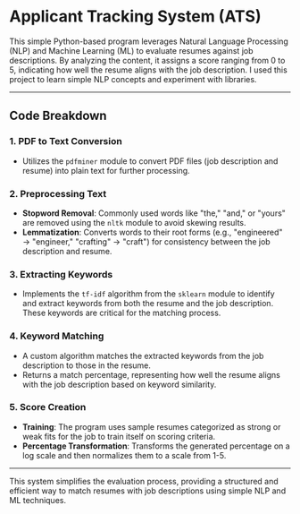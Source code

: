 # Applicant Tracking System (ATS)

This simple Python-based program leverages Natural Language Processing (NLP) and Machine Learning (ML) to evaluate resumes against job descriptions. By analyzing the content, it assigns a score ranging from 0 to 5, indicating how well the resume aligns with the job description. I used this project to learn simple NLP concepts and experiment with libraries.

---

## **Code Breakdown**

### **1. PDF to Text Conversion**
- Utilizes the `pdfminer` module to convert PDF files (job description and resume) into plain text for further processing.

### **2. Preprocessing Text**
- **Stopword Removal**: Commonly used words like "the," "and," or "yours" are removed using the `nltk` module to avoid skewing results.
- **Lemmatization**: Converts words to their root forms (e.g., "engineered" → "engineer," "crafting" → "craft") for consistency between the job description and resume.

### **3. Extracting Keywords**
- Implements the `tf-idf` algorithm from the `sklearn` module to identify and extract keywords from both the resume and the job description. These keywords are critical for the matching process.

### **4. Keyword Matching**
- A custom algorithm matches the extracted keywords from the job description to those in the resume.
- Returns a match percentage, representing how well the resume aligns with the job description based on keyword similarity.

### **5. Score Creation**
- **Training**: The program uses sample resumes categorized as strong or weak fits for the job to train itself on scoring criteria.
- **Percentage Transformation**: Transforms the generated percentage on a log scale and then normalizes them to a scale from 1-5.

---

This system simplifies the evaluation process, providing a structured and efficient way to match resumes with job descriptions using simple NLP and ML techniques.
